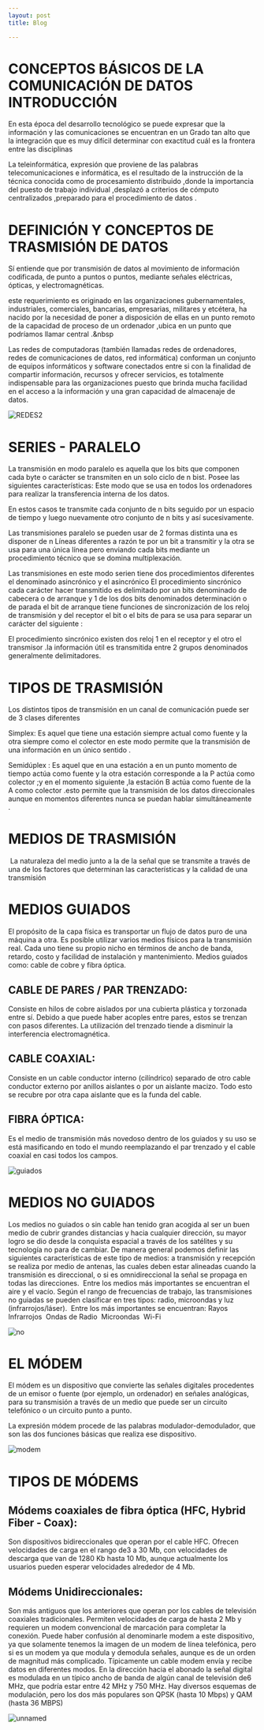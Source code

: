```yaml
---
layout: post
title: Blog

---
```


# CONCEPTOS BÁSICOS DE LA COMUNICACIÓN DE DATOS INTRODUCCIÓN
En esta época del desarrollo tecnológico se puede expresar que la información y las comunicaciones se encuentran en un Grado tan alto que la integración que es muy difícil determinar con exactitud cuál es la frontera entre las disciplinas&nbsp;

La teleinformática, expresión que proviene de las palabras telecomunicaciones e informática, es el resultado de la instrucción de la técnica conocida como de procesamiento distribuido ,donde la importancia del puesto de trabajo individual ,desplazó a criterios de cómputo centralizados ,preparado para el procedimiento de datos .&nbsp;



# DEFINICIÓN Y CONCEPTOS DE TRASMISIÓN DE DATOS

Sí entiende que por transmisión de datos al movimiento de información codificada, de punto a puntos o puntos, mediante señales eléctricas, ópticas, y electromagnéticas.&nbsp;

este requerimiento es originado en las organizaciones gubernamentales, industriales, comerciales, bancarias, empresarias, militares y etcétera, ha nacido por la necesidad de poner a disposición de ellas en un punto remoto de la capacidad de proceso de un ordenador ,ubica en un punto que podríamos llamar central .&nbsp

Las redes de computadoras (también llamadas redes de ordenadores, redes de comunicaciones de datos, red informática) conforman un conjunto de equipos informáticos y software conectados entre si con la finalidad de compartir información, recursos y ofrecer servicios, es totalmente indispensable para las organizaciones puesto que brinda mucha facilidad en el acceso a la información y una gran capacidad de almacenaje de datos.&nbsp;

<img src="https://i.ibb.co/8XF7q8r/REDES2.jpg" alt="REDES2" border="0">

# SERIES - PARALELO

La transmisión en modo paralelo es aquella que los bits que componen cada byte o carácter se transmiten en un solo ciclo de n bist. Posee las siguientes características:
Este modo que se usa en todos los ordenadores para realizar la transferencia interna de los datos.&nbsp;

En estos casos te transmite cada conjunto de n bits seguido por un espacio de tiempo y luego nuevamente otro conjunto de n bits y así sucesivamente.&nbsp;

Las transmisiones paralelo se pueden usar de 2 formas distinta una es disponer de n Líneas diferentes a razón te por un bit a transmitir y la otra se usa para una única línea pero enviando cada bits mediante un procedimiento técnico que se domina multiplexación.&nbsp;

Las transmisiones en este modo serien tiene dos procedimientos diferentes el denominado asincrónico y el asincrónico
El procedimiento sincrónico cada carácter hacer transmitido es delimitado por un bits denominado de cabecera o de arranque y 1 de los dos bits denominados determinación o de parada el bit de arranque tiene funciones de sincronización de los reloj de transmisión y del receptor el bit o el bits de para se usa para separar un carácter del siguiente :&nbsp;

El procedimiento sincrónico existen dos reloj 1 en el receptor y el otro el transmisor .la información útil es transmitida entre 2 grupos denominados generalmente delimitadores.&nbsp;
# TIPOS DE TRASMISIÓN
Los distintos tipos de transmisión en un canal de comunicación puede ser de 3 clases diferentes&nbsp;

Simplex: Es aquel que tiene una estación siempre actual como fuente y la otra siempre como el colector en este modo permite que la transmisión de una información en un único sentido .&nbsp;

Semidúplex : Es aquel que en una estación a en un punto momento de tiempo actúa como fuente y la otra estación corresponde a la P actúa como colector ;y en el momento siguiente ,la estación B actúa como fuente de la A como colector .esto permite que la transmisión de los datos direccionales aunque en momentos diferentes nunca se puedan hablar simultáneamente .&nbsp;
# MEDIOS DE TRASMISIÓN
&nbsp;La naturaleza del medio junto a la de la señal que se transmite a través de una de los factores que determinan las características y la calidad de una transmisión&nbsp;

# MEDIOS GUIADOS
El propósito de la capa física es transportar un flujo de datos puro de una máquina a otra. Es posible utilizar varios medios físicos para la transmisión real. Cada uno tiene su propio nicho en términos de ancho de banda, retardo, costo y facilidad de instalación y mantenimiento. Medios guiados como: cable de cobre y fibra óptica.&nbsp;

## CABLE DE PARES / PAR TRENZADO:
Consiste en hilos de cobre aislados por una cubierta plástica y torzonada entre sí. Debido a que puede haber acoples entre pares, estos se trenzan con pasos diferentes. La utilización del trenzado tiende a disminuir la interferencia electromagnética.&nbsp;

## CABLE COAXIAL:
Consiste en un cable conductor interno (cilíndrico) separado de otro cable conductor externo por anillos aislantes o por un aislante macizo. Todo esto se recubre por otra capa aislante que es la funda del cable.&nbsp;
## FIBRA ÓPTICA:
Es el medio de transmisión más novedoso dentro de los guiados y su uso se está masificando en todo el mundo reemplazando el par trenzado y el cable coaxial en casi todos los campos.&nbsp;


<img src="https://i.ibb.co/wNWmCKs/guiados.jpg" alt="guiados" border="0">


# MEDIOS NO GUIADOS
Los medios no guiados o sin cable han tenido gran acogida al ser un buen medio de cubrir grandes distancias y hacia cualquier dirección, su mayor logro se dio desde la conquista espacial a través de los satélites y su tecnología no para de cambiar. De manera general podemos definir las siguientes características de este tipo de medios: a transmisión y recepción se realiza por medio de antenas, las cuales deben estar alineadas cuando la transmisión es direccional, o si es omnidireccional la señal se propaga en todas las direcciones.&nbsp;
Entre los medios más importantes se encuentran el aire y el vacío. Según el rango de frecuencias de trabajo, las transmisiones no guiadas se pueden clasificar en tres tipos: radio, microondas y luz (infrarrojos/láser).&nbsp;
Entre los más importantes se encuentran:
Rayos Infrarrojos&nbsp;
Ondas de Radio&nbsp;
Microondas&nbsp;
Wi-Fi&nbsp;

<img src="https://i.ibb.co/Y8xhkdd/no.jpg" alt="no" border="0">


# EL MÓDEM
El módem es un dispositivo que convierte las señales digitales procedentes de un emisor o fuente (por ejemplo, un ordenador) en señales analógicas, para su transmisión a través de un medio que puede ser un circuito telefónico o un circuito punto a punto.&nbsp;

La expresión módem procede de las palabras modulador-demodulador, que son las dos funciones básicas que realiza ese dispositivo.&nbsp;

<img src="https://i.ibb.co/wK0CjXr/modem.jpg" alt="modem" border="0">

# TIPOS DE MÓDEMS
## Módems coaxiales de fibra óptica (HFC, Hybrid Fiber - Coax): 
Son dispositivos bidireccionales que operan por el cable HFC. Ofrecen velocidades de carga en el rango de3 a 30 Mb, con velocidades de descarga que van de 1280 Kb hasta 10 Mb, aunque actualmente los usuarios pueden esperar velocidades alrededor de 4 Mb.&nbsp;

## Módems Unidireccionales: 
Son más antiguos que los anteriores que operan por los cables de televisión coaxiales tradicionales. Permiten velocidades de carga de hasta 2 Mb y requieren un modem convencional de marcación para completar la conexión. Puede haber confusión al denominarle modem a este dispositivo, ya que solamente tenemos la imagen de un modem de línea telefónica, pero si es un modem ya que modula y demodula señales, aunque es de un orden de magnitud más complicado. Típicamente un cable modem envía y recibe datos en diferentes modos. En la dirección hacia el abonado la señal digital es modulada en un típico ancho de banda de algún canal de televisión de6 MHz, que podría estar entre 42 MHz y 750 MHz. Hay diversos esquemas de modulación, pero los dos más populares son QPSK (hasta 10 Mbps) y QAM (hasta 36 MBPS)&nbsp;

<img src="https://i.ibb.co/R35dBn1/unnamed.jpg" alt="unnamed" border="0">









